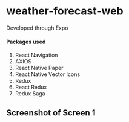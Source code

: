 # weather-forecast-web

Developed through Expo
#### Packages used
1. React Navigation
2. AXIOS
3. React Native Paper
4. React Native Vector Icons
5. Redux
6. React Redux
7. Redux Saga

Screenshot of Screen 1
------
